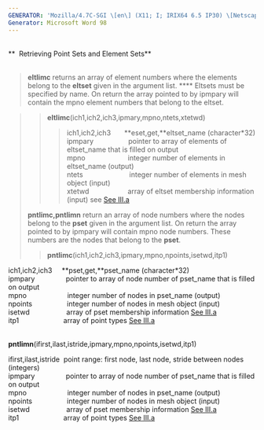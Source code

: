 ```yaml
---
GENERATOR: 'Mozilla/4.7C-SGI \[en\] (X11; I; IRIX64 6.5 IP30) \[Netscape\]'
Generator: Microsoft Word 98
---
```


 \
**  Retrieving Point Sets and Element Sets**\
 

> **eltlimc** returns an array of element numbers where the elements
> belong to the **eltset** given in the argument list. **** Eltsets must
> be specified by name. On return the array pointed to by ipmpary will
> contain the mpno element numbers that belong to the eltset.

> > **eltlimc**(ich1,ich2,ich3,ipmary,mpno,ntets,xtetwd)
> >
> > > ich1,ich2,ich3       **eset,get,**eltset\_name (character\*32)\
> > > ipmpary                  pointer to array of elements of
> > > eltset\_name that is filled on output\
> > > mpno                      integer number of elements in
> > > eltset\_name (output)\
> > > ntets                        integer number of elements in mesh
> > > object (input)\
> > > xtetwd                    array of eltset membership information
> > > (input) see [See III.a](meshobject.html)
>
> **pntlimc,pntlimn** return an array of node numbers where the nodes
> belong to the **pset** given in the argument list. On return the array
> pointed to by ipmpary will contain mpno node numbers. These numbers
> are the nodes that belong to the **pset**.
>
> > **pntlimc**(ich1,ich2,ich3,ipmary,mpno,npoints,isetwd,itp1)

ich1,ich2,ich3     **pset,get,**pset\_name (character\*32)\
ipmpary                pointer to array of node number of pset\_name
that is filled on output\
mpno                     integer number of nodes in pset\_name (output)\
npoints                  integer number of nodes in mesh object (input)\
isetwd                   array of pset membership information [See
III.a](meshobject.html)\
itp1                       array of point types [See
III.a](meshobject.html)

\
**pntlimn**(ifirst,ilast,istride,ipmary,mpno,npoints,isetwd,itp1)

ifirst,ilast,istride  point range: first node, last node, stride between
nodes (integers)\
ipmpary                pointer to array of node number of pset\_name
that is filled on output\
mpno                     integer number of nodes in pset\_name (output)\
npoints                  integer number of nodes in mesh object (input)\
isetwd                   array of pset membership information [See
III.a](meshobject.html)\
itp1                       array of point types [See
III.a](meshobject.html)
